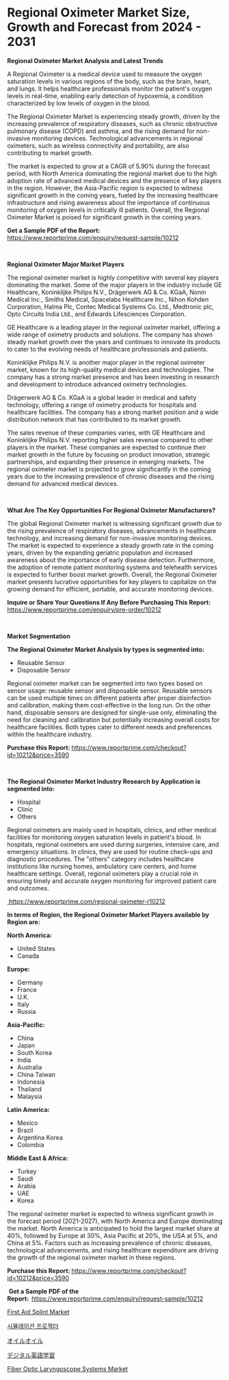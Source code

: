 <p><h1>Regional Oximeter Market Size, Growth and Forecast from 2024 - 2031</h1></p><p><strong>Regional Oximeter Market Analysis and Latest Trends</strong></p>
<p><p>A Regional Oximeter is a medical device used to measure the oxygen saturation levels in various regions of the body, such as the brain, heart, and lungs. It helps healthcare professionals monitor the patient's oxygen levels in real-time, enabling early detection of hypoxemia, a condition characterized by low levels of oxygen in the blood.</p><p>The Regional Oximeter Market is experiencing steady growth, driven by the increasing prevalence of respiratory diseases, such as chronic obstructive pulmonary disease (COPD) and asthma, and the rising demand for non-invasive monitoring devices. Technological advancements in regional oximeters, such as wireless connectivity and portability, are also contributing to market growth.</p><p>The market is expected to grow at a CAGR of 5.90% during the forecast period, with North America dominating the regional market due to the high adoption rate of advanced medical devices and the presence of key players in the region. However, the Asia-Pacific region is expected to witness significant growth in the coming years, fueled by the increasing healthcare infrastructure and rising awareness about the importance of continuous monitoring of oxygen levels in critically ill patients. Overall, the Regional Oximeter Market is poised for significant growth in the coming years.</p></p>
<p><strong>Get a Sample PDF of the Report:&nbsp;</strong> <a href="https://www.reportprime.com/enquiry/request-sample/10212">https://www.reportprime.com/enquiry/request-sample/10212</a></p>
<p>&nbsp;</p>
<p><strong>Regional Oximeter Major Market Players</strong></p>
<p><p>The regional oximeter market is highly competitive with several key players dominating the market. Some of the major players in the industry include GE Healthcare, Koninklijke Philips N.V., Drägerwerk AG & Co. KGaA, Nonin Medical Inc., Smiths Medical, Spacelabs Healthcare Inc., Nihon Kohden Corporation, Halma Plc, Contec Medical Systems Co. Ltd., Medtronic plc, Opto Circuits India Ltd., and Edwards Lifesciences Corporation.</p><p>GE Healthcare is a leading player in the regional oximeter market, offering a wide range of oximetry products and solutions. The company has shown steady market growth over the years and continues to innovate its products to cater to the evolving needs of healthcare professionals and patients.</p><p>Koninklijke Philips N.V. is another major player in the regional oximeter market, known for its high-quality medical devices and technologies. The company has a strong market presence and has been investing in research and development to introduce advanced oximetry technologies.</p><p>Drägerwerk AG & Co. KGaA is a global leader in medical and safety technology, offering a range of oximetry products for hospitals and healthcare facilities. The company has a strong market position and a wide distribution network that has contributed to its market growth.</p><p>The sales revenue of these companies varies, with GE Healthcare and Koninklijke Philips N.V. reporting higher sales revenue compared to other players in the market. These companies are expected to continue their market growth in the future by focusing on product innovation, strategic partnerships, and expanding their presence in emerging markets. The regional oximeter market is projected to grow significantly in the coming years due to the increasing prevalence of chronic diseases and the rising demand for advanced medical devices.</p></p>
<p>&nbsp;</p>
<p><strong>What Are The Key Opportunities For Regional Oximeter Manufacturers?</strong></p>
<p><p>The global Regional Oximeter market is witnessing significant growth due to the rising prevalence of respiratory diseases, advancements in healthcare technology, and increasing demand for non-invasive monitoring devices. The market is expected to experience a steady growth rate in the coming years, driven by the expanding geriatric population and increased awareness about the importance of early disease detection. Furthermore, the adoption of remote patient monitoring systems and telehealth services is expected to further boost market growth. Overall, the Regional Oximeter market presents lucrative opportunities for key players to capitalize on the growing demand for efficient, portable, and accurate monitoring devices.</p></p>
<p><strong>Inquire or Share Your Questions If Any Before Purchasing This Report:</strong> <a href="https://www.reportprime.com/enquiry/pre-order/10212">https://www.reportprime.com/enquiry/pre-order/10212</a></p>
<p>&nbsp;</p>
<p><strong>Market Segmentation</strong></p>
<p><strong>The Regional Oximeter Market Analysis by types is segmented into:</strong></p>
<p><ul><li>Reusable Sensor</li><li>Disposable Sensor</li></ul></p>
<p><p>Regional oximeter market can be segmented into two types based on sensor usage: reusable sensor and disposable sensor. Reusable sensors can be used multiple times on different patients after proper disinfection and calibration, making them cost-effective in the long run. On the other hand, disposable sensors are designed for single-use only, eliminating the need for cleaning and calibration but potentially increasing overall costs for healthcare facilities. Both types cater to different needs and preferences within the healthcare industry.</p></p>
<p><strong>Purchase this Report:&nbsp;</strong><a href="https://www.reportprime.com/checkout?id=10212&price=3590">https://www.reportprime.com/checkout?id=10212&price=3590</a></p>
<p>&nbsp;</p>
<p><strong>The Regional Oximeter Market Industry Research by Application is segmented into:</strong></p>
<p><ul><li>Hospital</li><li>Clinic</li><li>Others</li></ul></p>
<p><p>Regional oximeters are mainly used in hospitals, clinics, and other medical facilities for monitoring oxygen saturation levels in patient's blood. In hospitals, regional oximeters are used during surgeries, intensive care, and emergency situations. In clinics, they are used for routine check-ups and diagnostic procedures. The "others" category includes healthcare institutions like nursing homes, ambulatory care centers, and home healthcare settings. Overall, regional oximeters play a crucial role in ensuring timely and accurate oxygen monitoring for improved patient care and outcomes.</p></p>
<p><a href="https://www.reportprime.com/regional-oximeter-r10212">&nbsp;https://www.reportprime.com/regional-oximeter-r10212</a></p>
<p><strong>In terms of Region, the Regional Oximeter Market Players available by Region are:</strong></p>
<p>
    <p> <strong> North America: </strong>
        <ul>
            <li>United States</li>
            <li>Canada</li>
        </ul>
        </p> 
    <p> <strong> Europe: </strong>
        <ul>
            <li>Germany</li>
            <li>France</li>
            <li>U.K.</li>
            <li>Italy</li>
            <li>Russia</li>
        </ul>
        </p> 
    <p> <strong> Asia-Pacific: </strong>
        <ul>
            <li>China</li>
            <li>Japan</li>
            <li>South Korea</li>
            <li>India</li>
            <li>Australia</li>
            <li>China Taiwan</li>
            <li>Indonesia</li>
            <li>Thailand</li>
            <li>Malaysia</li>
        </ul>
        </p> 
    <p> <strong> Latin America: </strong>
        <ul>
            <li>Mexico</li>
            <li>Brazil</li>
            <li>Argentina Korea</li>
            <li>Colombia</li>
        </ul>
        </p> 
    <p> <strong> Middle East & Africa: </strong>
        <ul>
            <li>Turkey</li>
            <li>Saudi</li>
            <li>Arabia</li>
            <li>UAE</li>
            <li>Korea</li>
        </ul>
    </p>
    </p>
<p><p>The regional oximeter market is expected to witness significant growth in the forecast period (2021-2027), with North America and Europe dominating the market. North America is anticipated to hold the largest market share at 40%, followed by Europe at 30%, Asia Pacific at 20%, the USA at 5%, and China at 5%. Factors such as increasing prevalence of chronic diseases, technological advancements, and rising healthcare expenditure are driving the growth of the regional oximeter market in these regions.</p></p>
<p><strong>Purchase this Report: </strong><a href="https://www.reportprime.com/checkout?id=10212&price=3590">https://www.reportprime.com/checkout?id=10212&price=3590</a></p>
<p>&nbsp;<strong>Get a Sample PDF of the Report:&nbsp;&nbsp;</strong><a href="https://www.reportprime.com/enquiry/request-sample/10212">https://www.reportprime.com/enquiry/request-sample/10212</a></p>
<p><strong></strong></p>
<p><p><a href="https://github.com/LaceyZemlak1/Market-Research-Report-List-1/blob/main/first-aid-splint-market.md">First Aid Splint Market</a></p><p><a href="https://github.com/ROBERTS65DAVID/Market-Research-Report-List-1/blob/main/418917374190.md">시뮬레이션 프로젝터</a></p><p><a href="https://medium.com/@eleanorardy655/ltps-oled%E5%B8%82%E5%A0%B4%E8%AA%BF%E6%9F%BB%E3%83%AC%E3%83%9D%E3%83%BC%E3%83%88-%E3%81%9D%E3%81%AE%E6%AD%B4%E5%8F%B2%E3%81%A8%E4%BA%88%E6%B8%AC2024%E5%B9%B4%E3%81%8B%E3%82%892031%E5%B9%B4-75c5f44b5227">オイルオイル</a></p><p><a href="https://medium.com/@elmoray21/%E3%83%87%E3%82%B8%E3%82%BF%E3%83%AB%E8%8B%B1%E8%AA%9E%E5%AD%A6%E7%BF%92%E5%B8%82%E5%A0%B4%E3%81%AF-%E5%B8%82%E5%A0%B4%E3%82%B7%E3%82%A7%E3%82%A2-%E5%B8%82%E5%A0%B4%E3%83%88%E3%83%AC%E3%83%B3%E3%83%89-%E5%B8%82%E5%A0%B4%E6%88%90%E9%95%B7%E3%81%AB%E9%96%A2%E3%81%99%E3%82%8B%E6%83%85%E5%A0%B1%E3%82%92%E6%8F%90%E4%BE%9B%E3%81%97%E3%81%BE%E3%81%99-668f63c663b1">デジタル英語学習</a></p><p><a href="https://github.com/MyrtisWest1/Market-Research-Report-List-1/blob/main/fiber-optic-laryngoscope-systems-market.md">Fiber Optic Laryngoscope Systems Market</a></p></p>